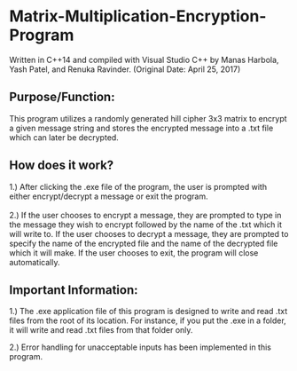 # Matrix-Multiplication-Encryption-Program
Written in C++14 and compiled with Visual Studio C++ by Manas Harbola, Yash Patel, and Renuka Ravinder. (Original Date: April 25, 2017)

## Purpose/Function:
This program utilizes a randomly generated hill cipher 3x3 matrix to encrypt a given message string and stores the encrypted message into a .txt file which can later be decrypted. 

## How does it work?
1.) After clicking the .exe file of the program, the user is prompted with either encrypt/decrypt a message or exit the program. <br />
<br />
2.) If the user chooses to encrypt a message, they are prompted to type in the message they wish to encrypt followed by the name of the .txt which it will write to. If the user chooses to decrypt a message, they are prompted to specify the name of the encrypted file and the name of the decrypted file which it will make. If the user chooses to exit, the program will close automatically.

## Important Information:

1.) The .exe application file of this program is designed to write and read .txt files from the root of its location. For instance, if you put the .exe in a folder, it will write and read .txt files from that folder only. <br />

2.) Error handling for unacceptable inputs has been implemented in this program.


